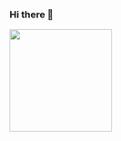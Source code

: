 ### Hi there 👋

<img height="180em" src="https://github-readme-stats.vercel.app/api?username=kiumad&show_icons=true&hide_border=true&&count_private=true&include_all_commits=true" />
<!--
**kiumad/kiumad** is a ✨ _special_ ✨ repository because its `README.md` (this file) appears on your GitHub profile.

Here are some ideas to get you started:

- 🔭 I’m currently working on ...
- 🌱 I’m currently learning ...
- 👯 I’m looking to collaborate on ...
- 🤔 I’m looking for help with ...
- 💬 Ask me about ...
- 📫 How to reach me: ...
- 😄 Pronouns: ...
- ⚡ Fun fact: ...
-->
